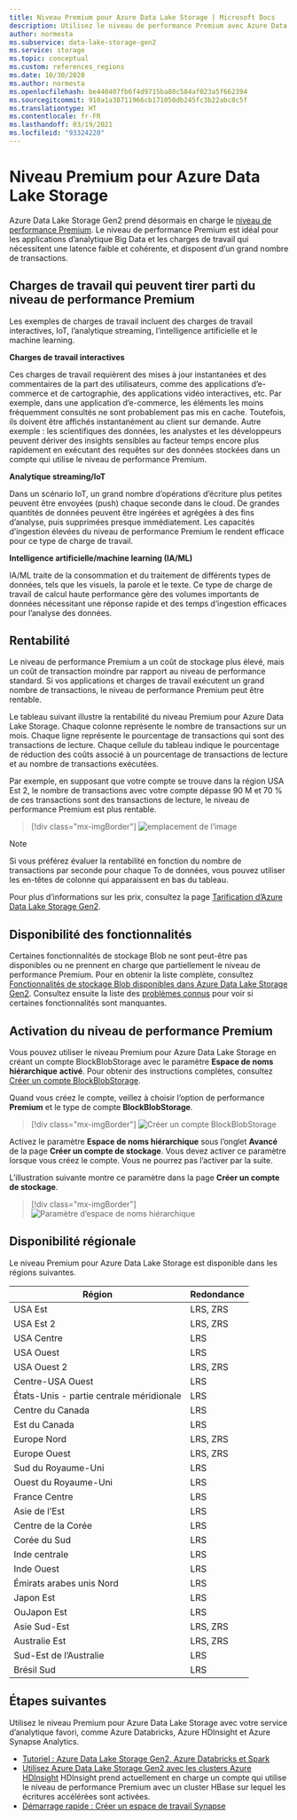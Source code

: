 ```yaml
---
title: Niveau Premium pour Azure Data Lake Storage | Microsoft Docs
description: Utilisez le niveau de performance Premium avec Azure Data Lake Storage Gen2
author: normesta
ms.subservice: data-lake-storage-gen2
ms.service: storage
ms.topic: conceptual
ms.custom: references_regions
ms.date: 10/30/2020
ms.author: normesta
ms.openlocfilehash: be440407fb6f4d9715ba80c584af023a5f662394
ms.sourcegitcommit: 910a1a38711966cb171050db245fc3b22abc8c5f
ms.translationtype: HT
ms.contentlocale: fr-FR
ms.lasthandoff: 03/19/2021
ms.locfileid: "93324220"
---
```

# <a name="premium-tier-for-azure-data-lake-storage"></a>Niveau Premium pour Azure Data Lake Storage

Azure Data Lake Storage Gen2 prend désormais en charge le [niveau de performance Premium](storage-blob-performance-tiers.md#premium-performance). Le niveau de performance Premium est idéal pour les applications d’analytique Big Data et les charges de travail qui nécessitent une latence faible et cohérente, et disposent d’un grand nombre de transactions.

## <a name="workloads-that-can-benefit-from-the-premium-performance-tier"></a>Charges de travail qui peuvent tirer parti du niveau de performance Premium

Les exemples de charges de travail incluent des charges de travail interactives, IoT, l’analytique streaming, l’intelligence artificielle et le machine learning. 

**Charges de travail interactives** 

Ces charges de travail requièrent des mises à jour instantanées et des commentaires de la part des utilisateurs, comme des applications d’e-commerce et de cartographie, des applications vidéo interactives, etc. Par exemple, dans une application d’e-commerce, les éléments les moins fréquemment consultés ne sont probablement pas mis en cache. Toutefois, ils doivent être affichés instantanément au client sur demande. Autre exemple : les scientifiques des données, les analystes et les développeurs peuvent dériver des insights sensibles au facteur temps encore plus rapidement en exécutant des requêtes sur des données stockées dans un compte qui utilise le niveau de performance Premium. 

**Analytique streaming/IoT** 

Dans un scénario IoT, un grand nombre d’opérations d’écriture plus petites peuvent être envoyées (push) chaque seconde dans le cloud. De grandes quantités de données peuvent être ingérées et agrégées à des fins d’analyse, puis supprimées presque immédiatement. Les capacités d’ingestion élevées du niveau de performance Premium le rendent efficace pour ce type de charge de travail. 

**Intelligence artificielle/machine learning (IA/ML)** 

IA/ML traite de la consommation et du traitement de différents types de données, tels que les visuels, la parole et le texte. Ce type de charge de travail de calcul haute performance gère des volumes importants de données nécessitant une réponse rapide et des temps d’ingestion efficaces pour l’analyse des données. 

## <a name="cost-effectiveness"></a>Rentabilité

Le niveau de performance Premium a un coût de stockage plus élevé, mais un coût de transaction moindre par rapport au niveau de performance standard. Si vos applications et charges de travail exécutent un grand nombre de transactions, le niveau de performance Premium peut être rentable.

Le tableau suivant illustre la rentabilité du niveau Premium pour Azure Data Lake Storage. Chaque colonne représente le nombre de transactions sur un mois.  Chaque ligne représente le pourcentage de transactions qui sont des transactions de lecture. Chaque cellule du tableau indique le pourcentage de réduction des coûts associé à un pourcentage de transactions de lecture et au nombre de transactions exécutées. 

Par exemple, en supposant que votre compte se trouve dans la région USA Est 2, le nombre de transactions avec votre compte dépasse 90 M et 70 % de ces transactions sont des transactions de lecture, le niveau de performance Premium est plus rentable.

> [!div class="mx-imgBorder"]
> ![emplacement de l’image](./media/premium-tier-for-data-lake-storage/premium-performance-data-lake-storage-cost-analysis-table.png)

> [!NOTE] 
> Si vous préférez évaluer la rentabilité en fonction du nombre de transactions par seconde pour chaque To de données, vous pouvez utiliser les en-têtes de colonne qui apparaissent en bas du tableau.

Pour plus d’informations sur les prix, consultez la page [Tarification d’Azure Data Lake Storage Gen2](https://azure.microsoft.com/pricing/details/storage/data-lake/).

## <a name="feature-availability"></a>Disponibilité des fonctionnalités 

Certaines fonctionnalités de stockage Blob ne sont peut-être pas disponibles ou ne prennent en charge que partiellement le niveau de performance Premium. Pour en obtenir la liste complète, consultez [Fonctionnalités de stockage Blob disponibles dans Azure Data Lake Storage Gen2](data-lake-storage-supported-blob-storage-features.md). Consultez ensuite la liste des [problèmes connus](data-lake-storage-known-issues.md) pour voir si certaines fonctionnalités sont manquantes.

## <a name="enabling-the-premium-performance-tier"></a>Activation du niveau de performance Premium 

Vous pouvez utiliser le niveau Premium pour Azure Data Lake Storage en créant un compte BlockBlobStorage avec le paramètre **Espace de noms hiérarchique** **activé**. Pour obtenir des instructions complètes, consultez [Créer un compte BlockBlobStorage](storage-blob-create-account-block-blob.md).

Quand vous créez le compte, veillez à choisir l’option de performance **Premium** et le type de compte **BlockBlobStorage**.

> [!div class="mx-imgBorder"]
> ![Créer un compte BlockBlobStorage](./media/premium-tier-for-data-lake-storage/create-block-blob-storage-account.png)

Activez le paramètre **Espace de noms hiérarchique** sous l’onglet **Avancé** de la page **Créer un compte de stockage**. Vous devez activer ce paramètre lorsque vous créez le compte. Vous ne pourrez pas l’activer par la suite.

L’illustration suivante montre ce paramètre dans la page **Créer un compte de stockage**.

> [!div class="mx-imgBorder"]
> ![Paramètre d’espace de noms hiérarchique](./media/create-data-lake-storage-account/hierarchical-namespace-feature.png)

## <a name="regional-availability"></a>Disponibilité régionale

Le niveau Premium pour Azure Data Lake Storage est disponible dans les régions suivantes.

|Région|Redondance|
|--|--|
|USA Est|LRS, ZRS|
|USA Est 2|LRS, ZRS|
|USA Centre|LRS|
|USA Ouest|LRS|
|USA Ouest 2|LRS, ZRS|
|Centre-USA Ouest|LRS|
|États-Unis - partie centrale méridionale|LRS|
|Centre du Canada|LRS|
|Est du Canada|LRS|
|Europe Nord|LRS, ZRS|
|Europe Ouest|LRS, ZRS|
|Sud du Royaume-Uni|LRS|
|Ouest du Royaume-Uni|LRS|
|France Centre|LRS|
|Asie de l’Est|LRS|
|Centre de la Corée|LRS|
|Corée du Sud|LRS|
|Inde centrale|LRS|
|Inde Ouest|LRS|
|Émirats arabes unis Nord|LRS|
|Japon Est|LRS|
|OuJapon Est|LRS|
|Asie Sud-Est|LRS, ZRS|
|Australie Est|LRS, ZRS|
|Sud-Est de l’Australie|LRS|
|Brésil Sud|LRS|

## <a name="next-steps"></a>Étapes suivantes

Utilisez le niveau Premium pour Azure Data Lake Storage avec votre service d’analytique favori, comme Azure Databricks, Azure HDInsight et Azure Synapse Analytics. 

- [Tutoriel : Azure Data Lake Storage Gen2, Azure Databricks et Spark](data-lake-storage-use-databricks-spark.md) 
- [Utilisez Azure Data Lake Storage Gen2 avec les clusters Azure HDInsight](../../hdinsight/hdinsight-hadoop-use-data-lake-storage-gen2.md) HDInsight prend actuellement en charge un compte qui utilise le niveau de performance Premium avec un cluster HBase sur lequel les écritures accélérées sont activées.
- [Démarrage rapide : Créer un espace de travail Synapse](../../synapse-analytics/quickstart-create-workspace.md)

